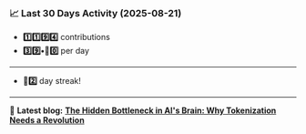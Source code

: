 <!--START_STATS-->
### 📈 Last 30 Days Activity (2025-08-21)  
- **1️⃣1️⃣9️⃣4️⃣** contributions  
- **3️⃣9️⃣•🎱0️⃣** per day
---
- **🎱2️⃣** day streak!
---
📝 **Latest blog:** [**The Hidden Bottleneck in AI's Brain: Why Tokenization Needs a Revolution**](https://andriak.com/blog/tokenization-revolution)
<!--END_STATS-->

